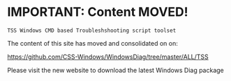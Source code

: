 # IMPORTANT: Content MOVED!
`TSS Windows CMD based Troubleshshooting script toolset`

The content of this site has moved and consolidated on on:

https://github.com/CSS-Windows/WindowsDiag/tree/master/ALL/TSS

Please visit the new website to download the latest Windows Diag package
